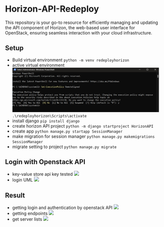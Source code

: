 # Horizon-API-Redeploy
  This repository is your go-to resource for efficiently managing and updating the API component of Horizon, the web-based user interface for OpenStack, ensuring seamless interaction with your cloud infrastructure.
## Setup
- Build virtual environment
  `python -m venv redeployhorizon`
- active virtual environment
  ![Alt text](image.png)
  `.\redeployhorizon\Scripts\activate`
- install django
  `pip install django`
- create horizon API project
  `python -m django startproject HorizonAPI`
- create app
  `python manage.py startapp SessionManager`
- make migration for session manager
  `python manage.py makemigrations SessionManager`
- migrate setting to project
  `python manage.py migrate`
## Login with Openstack API
- key-value store api key tested
![](https://hackmd.io/_uploads/S1gqnee1T.png)
- login UML
![](https://hackmd.io/_uploads/Syz5tEg1a.png)
## Result
- getting login and authentication by openstack API
![](https://hackmd.io/_uploads/BJsxt4eya.png)
- getting endpoints
![](https://hackmd.io/_uploads/Bk2VY4g1T.png)
- get server lists
![](https://hackmd.io/_uploads/BJcvtVgya.png)

